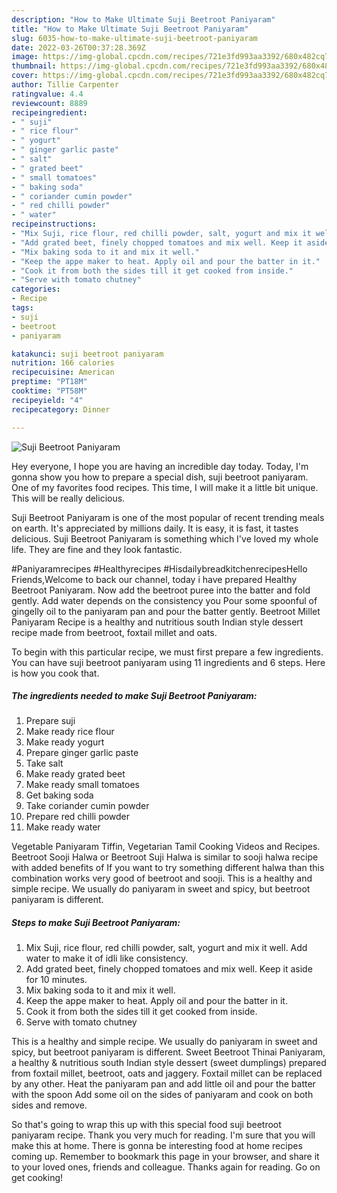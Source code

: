 ```yaml
---
description: "How to Make Ultimate Suji Beetroot Paniyaram"
title: "How to Make Ultimate Suji Beetroot Paniyaram"
slug: 6035-how-to-make-ultimate-suji-beetroot-paniyaram
date: 2022-03-26T00:37:28.369Z
image: https://img-global.cpcdn.com/recipes/721e3fd993aa3392/680x482cq70/suji-beetroot-paniyaram-recipe-main-photo.jpg
thumbnail: https://img-global.cpcdn.com/recipes/721e3fd993aa3392/680x482cq70/suji-beetroot-paniyaram-recipe-main-photo.jpg
cover: https://img-global.cpcdn.com/recipes/721e3fd993aa3392/680x482cq70/suji-beetroot-paniyaram-recipe-main-photo.jpg
author: Tillie Carpenter
ratingvalue: 4.4
reviewcount: 8889
recipeingredient:
- " suji"
- " rice flour"
- " yogurt"
- " ginger garlic paste"
- " salt"
- " grated beet"
- " small tomatoes"
- " baking soda"
- " coriander cumin powder"
- " red chilli powder"
- " water"
recipeinstructions:
- "Mix Suji, rice flour, red chilli powder, salt, yogurt and mix it well. Add water to make it of idli like consistency."
- "Add grated beet, finely chopped tomatoes and mix well. Keep it aside for 10 minutes."
- "Mix baking soda to it and mix it well."
- "Keep the appe maker to heat. Apply oil and pour the batter in it."
- "Cook it from both the sides till it get cooked from inside."
- "Serve with tomato chutney"
categories:
- Recipe
tags:
- suji
- beetroot
- paniyaram

katakunci: suji beetroot paniyaram 
nutrition: 166 calories
recipecuisine: American
preptime: "PT18M"
cooktime: "PT58M"
recipeyield: "4"
recipecategory: Dinner

---
```



![Suji Beetroot Paniyaram](https://img-global.cpcdn.com/recipes/721e3fd993aa3392/680x482cq70/suji-beetroot-paniyaram-recipe-main-photo.jpg)

Hey everyone, I hope you are having an incredible day today. Today, I'm gonna show you how to prepare a special dish, suji beetroot paniyaram. One of my favorites food recipes. This time, I will make it a little bit unique. This will be really delicious.

Suji Beetroot Paniyaram is one of the most popular of recent trending meals on earth. It's appreciated by millions daily. It is easy, it is fast, it tastes delicious. Suji Beetroot Paniyaram is something which I've loved my whole life. They are fine and they look fantastic.

#Paniyaramrecipes #Healthyrecipes #HisdailybreadkitchenrecipesHello Friends,Welcome to back our channel, today i have prepared Healthy Beetroot Paniyaram. Now add the beetroot puree into the batter and fold gently. Add water depends on the consistency you Pour some spoonful of gingelly oil to the paniyaram pan and pour the batter gently. Beetroot Millet Paniyaram Recipe is a healthy and nutritious south Indian style dessert recipe made from beetroot, foxtail millet and oats.


To begin with this particular recipe, we must first prepare a few ingredients. You can have suji beetroot paniyaram using 11 ingredients and 6 steps. Here is how you cook that.

<!--inarticleads1-->

##### The ingredients needed to make Suji Beetroot Paniyaram:

1. Prepare  suji
1. Make ready  rice flour
1. Make ready  yogurt
1. Prepare  ginger garlic paste
1. Take  salt
1. Make ready  grated beet
1. Make ready  small tomatoes
1. Get  baking soda
1. Take  coriander cumin powder
1. Prepare  red chilli powder
1. Make ready  water


Vegetable Paniyaram Tiffin, Vegetarian Tamil Cooking Videos and Recipes. Beetroot Sooji Halwa or Beetroot Suji Halwa is similar to sooji halwa recipe with added benefits of If you want to try something different halwa than this combination works very good of beetroot and sooji. This is a healthy and simple recipe. We usually do paniyaram in sweet and spicy, but beetroot paniyaram is different. 

<!--inarticleads2-->

##### Steps to make Suji Beetroot Paniyaram:

1. Mix Suji, rice flour, red chilli powder, salt, yogurt and mix it well. Add water to make it of idli like consistency.
1. Add grated beet, finely chopped tomatoes and mix well. Keep it aside for 10 minutes.
1. Mix baking soda to it and mix it well.
1. Keep the appe maker to heat. Apply oil and pour the batter in it.
1. Cook it from both the sides till it get cooked from inside.
1. Serve with tomato chutney


This is a healthy and simple recipe. We usually do paniyaram in sweet and spicy, but beetroot paniyaram is different. Sweet Beetroot Thinai Paniyaram, a healthy &amp; nutritious south Indian style dessert (sweet dumplings) prepared from foxtail millet, beetroot, oats and jaggery. Foxtail millet can be replaced by any other. Heat the paniyaram pan and add little oil and pour the batter with the spoon Add some oil on the sides of paniyaram and cook on both sides and remove. 

So that's going to wrap this up with this special food suji beetroot paniyaram recipe. Thank you very much for reading. I'm sure that you will make this at home. There is gonna be interesting food at home recipes coming up. Remember to bookmark this page in your browser, and share it to your loved ones, friends and colleague. Thanks again for reading. Go on get cooking!
